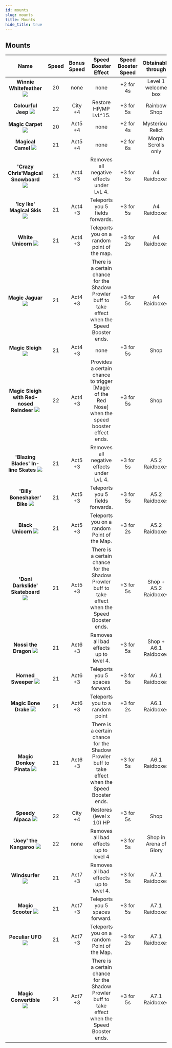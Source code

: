```yaml
---
id: mounts
slug: mounts
title: Mounts
hide_title: true
---
```


## **Mounts**

| Name | Speed | Bonus Speed | Speed Booster Effect | Speed Booster Speed | Obtainable through |
|:--------:|:--------:|:--------:|:--------:|:--------:|:--------:|
| **Winnie Whitefeather** ![](https://i.imgur.com/qD7Bcpv.png) | 20 | none | none | +2 for 4s | Level 1 welcome box |
| **Colourful Jeep** ![](https://i.imgur.com/X7u7axf.png) | 22 | City +4 | Restore HP/MP LvL^15. | +3 for 5s | Rainbow Shop |
| **Magic Carpet** ![](https://i.imgur.com/badHZa8.png) | 20 | Act5 +4 | none | +2 for 4s | Mysterious Relict |
| **Magical Camel** ![](https://i.imgur.com/HJg3uKj.png) | 21 | Act5 +4 | none | +2 for 6s | Morph Scrolls only |
| **'Crazy Chris'Magical Snowboard** ![](https://i.imgur.com/mhcAmDH.png) | 21 | Act4 +3 | Removes all negative effects under LvL 4. | +3 for 5s | A4 Raidboxes |
| **'Icy Ike' Magical Skis** ![](https://i.imgur.com/s5LEcG7.png) | 21 | Act4 +3 | Teleports you 5 fields forwards. | +3 for 5s | A4 Raidboxes |
| **White Unicorn** ![](https://i.imgur.com/yqUCkaD.png) | 21 | Act4 +3 | Teleports you on a random point of the map. | +3 for 2s | A4 Raidboxes |
| **Magic Jaguar** ![](https://i.imgur.com/Z5hyZhQ.png) | 21 | Act4 +3 | There is a certain chance for the Shadow Prowler buff to take effect when the Speed Booster ends. | +3 for 5s | A4 Raidboxes |
| **Magic Sleigh** ![](https://i.imgur.com/XQec3zk.png) | 21 | Act4 +3 | none | +3 for 5s | Shop |
| **Magic Sleigh with Red-nosed Reindeer** ![](https://i.imgur.com/fcGYAwt.png) | 22 | Act4 +3 | Provides a certain chance to trigger [Magic of the Red Nose] when the speed booster effect ends. | +3 for 5s | Shop |
| **'Blazing Blades' In-line Skates** ![](https://i.imgur.com/CzTz2CR.png) | 21 | Act5 +3 | Removes all negative effects under LvL 4. | +3 for 5s | A5.2 Raidboxes |
| **'Billy Boneshaker' Bike** ![](https://i.imgur.com/dJe4EoV.png) | 21 | Act5 +3 | Teleports you 5 fields forwards. | +3 for 5s | A5.2 Raidboxes |
| **Black Unicorn** ![](https://i.imgur.com/12nyUeq.png) | 21 | Act5 +3 | Teleports you on a random Point of the Map. | +3 for 2s | A5.2 Raidboxes |
| **'Doni Darkslide' Skateboard** ![](https://i.imgur.com/Nea4YkQ.png) | 21 | Act5 +3 | There is a certain chance for the Shadow Prowler buff to take effect when the Speed Booster ends. | +3 for 5s | Shop + A5.2 Raidboxes |
| **Nossi the Dragon**  ![](https://i.imgur.com/WdnNKsY.png) | 21 | Act6 +3 | Removes all bad effects up to level 4. | +3 for 5s | Shop + A6.1 Raidboxes |
| **Horned Sweeper**  ![](https://i.imgur.com/5mcst0m.png) | 21 | Act6 +3 | Teleports you 5 spaces forward. | +3 for 5s | A6.1 Raidboxes |
| **Magic Bone Drake** ![](https://i.imgur.com/WHcPhoX.png) | 21 | Act6 +3 | Teleports you to a random point | +3 for 2s | A6.1 Raidboxes |
| **Magic Donkey Pinata** ![](https://i.imgur.com/GfZgFWd.png) | 21 | Act6 +3 | There is a certain chance for the Shadow Prowler buff to take effect when the Speed Booster ends. | +3 for 5s | A6.1 Raidboxes |
| **Speedy Alpaca** ![](https://i.imgur.com/zb0TkuY.png) | 22 | City +4 | Restores (level x 10) HP | +3 for 5s | Shop |
| **'Joey' the Kangaroo** ![](https://i.imgur.com/To92Eun.png) | 22 | none | Removes all bad effects up to level 4 | +3 for 5s | Shop in Arena of Glory |
| **Windsurfer** ![](https://i.imgur.com/Y7SO1e5.png) | 21 | Act7 +3 | Removes all bad effects up to level 4. | +3 for 5s | A7.1 Raidboxes |
| **Magic Scooter** ![](https://i.imgur.com/67gjI7V.png)| 21 | Act7 +3 | Teleports you 5 spaces forward. | +3 for 5s | A7.1 Raidboxes |
| **Peculiar UFO** ![](https://i.imgur.com/glVFy5l.png)| 21 | Act7 +3 | Teleports you on a random Point of the Map.| +3 for 2s | A7.1 Raidboxes |
| **Magic Convertible** ![](https://i.imgur.com/ZtfWBeK.png)| 21 | Act7 +3 | There is a certain chance for the Shadow Prowler buff to take effect when the Speed Booster ends.| +3 for 5s | A7.1 Raidboxes|
